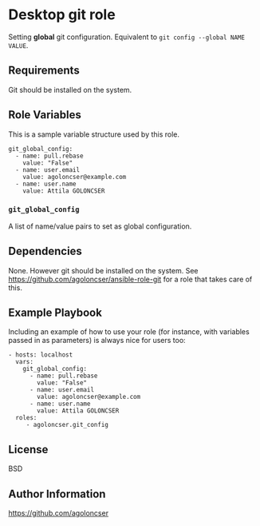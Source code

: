# Desktop git role

Setting **global** git configuration. Equivalent to `git config --global NAME VALUE`.

## Requirements

Git should be installed on the system.

## Role Variables

This is a sample variable structure used by this role.


    git_global_config:
      - name: pull.rebase
        value: "False"
      - name: user.email
        value: agoloncser@example.com
      - name: user.name
        value: Attila GOLONCSER

### `git_global_config`

A list of name/value pairs to set as global configuration.


## Dependencies

None. However git should be installed on the system. See https://github.com/agoloncser/ansible-role-git for a role that takes care of this.

## Example Playbook

Including an example of how to use your role (for instance, with variables passed in as parameters) is always nice for users too:

    - hosts: localhost
      vars:
        git_global_config:
          - name: pull.rebase
            value: "False"
          - name: user.email
            value: agoloncser@example.com
          - name: user.name
            value: Attila GOLONCSER
      roles:
         - agoloncser.git_config

## License

BSD

## Author Information

https://github.com/agoloncser
